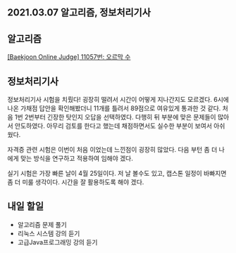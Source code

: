 ## 2021.03.07 알고리즘, 정보처리기사

## 알고리즘

[[Baekjoon Online Judge] 11057번: 오르막 수](https://hyeonic.tistory.com/159)

## 정보처리기사

정보처리기사 시험을 치뤘다! 굉장히 떨려서 시간이 어떻게 지나간지도 모르겠다. 6시에 나온 가채점 답안을 확인해봤더니 11개를 틀려서 89점으로 여유있게 통과한 것 같다. 처음 1번 2번부터 긴장한 탓인지 오답을 선택하였다. 다행히 뒤 부분에 맞은 문제들이 많아서 안도하였다. 아무리 검토를 한다고 했는데 채점하면서도 실수한 부분이 보여서 아쉬웠다.

자격증 관련 시험은 이번이 처음 이었는데 느낀점이 굉장히 많았다. 다음 부턴 좀 더 나에게 맞는 방식을 연구하고 적용하여 임해야 겠다. 

실기 시험은 가장 빠른 날이 4월 25일이다. 저 날 볼수도 있고, 캡스톤 일정이 바빠지면 좀 더 미룰 생각이다. 시간을 잘 활용하도록 해야 겠다.

## 내일 할일
 - 알고리즘 문제 풀기
 - 리눅스 시스템 강의 듣기
 - 고급Java프로그래밍 강의 듣기